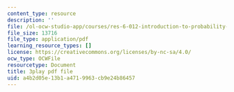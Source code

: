```yaml
---
content_type: resource
description: ''
file: /ol-ocw-studio-app/courses/res-6-012-introduction-to-probability-spring-2018/a4b2d05e13b1a4719963cb9e24b86457_UcKhhEc_LyQ.pdf
file_size: 13716
file_type: application/pdf
learning_resource_types: []
license: https://creativecommons.org/licenses/by-nc-sa/4.0/
ocw_type: OCWFile
resourcetype: Document
title: 3play pdf file
uid: a4b2d05e-13b1-a471-9963-cb9e24b86457
---
```

